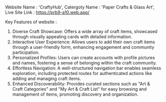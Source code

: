 Website Name : 'CraftyHub',
Catergoty Name : 'Paper Crafts & Glass Art',
Live Site Link : https://prb9-a10.web.app/

Key Features of website :

1. Diverse Craft Showcase: Offers a wide array of craft items, showcased through visually appealing cards with detailed information.
2. Interactive User Experience: Allows users to add their own craft items through a user-friendly form, enhancing engagement and community participation.
3. Personalized Profiles: Users can create accounts with profile pictures and names, fostering a sense of belonging within the craft community.
4. Effortless Navigation: A well-structured navigation bar enables seamless exploration, including protected routes for authenticated actions like adding and managing craft items.
5. Enhanced Discoverability: Provides curated sections such as "Art & Craft Categories" and "My Art & Craft List" for easy browsing and management of items, promoting discovery and organization.
